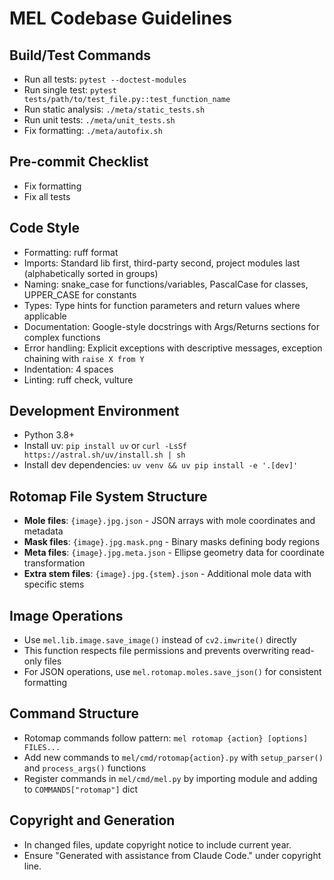 # MEL Codebase Guidelines

## Build/Test Commands
- Run all tests: `pytest --doctest-modules`
- Run single test: `pytest tests/path/to/test_file.py::test_function_name`
- Run static analysis: `./meta/static_tests.sh`
- Run unit tests: `./meta/unit_tests.sh`
- Fix formatting: `./meta/autofix.sh`

## Pre-commit Checklist
- Fix formatting
- Fix all tests

## Code Style
- Formatting: ruff format
- Imports: Standard lib first, third-party second, project modules last (alphabetically sorted in groups)
- Naming: snake_case for functions/variables, PascalCase for classes, UPPER_CASE for constants
- Types: Type hints for function parameters and return values where applicable
- Documentation: Google-style docstrings with Args/Returns sections for complex functions
- Error handling: Explicit exceptions with descriptive messages, exception chaining with `raise X from Y`
- Indentation: 4 spaces
- Linting: ruff check, vulture

## Development Environment
- Python 3.8+
- Install uv: `pip install uv` or `curl -LsSf https://astral.sh/uv/install.sh | sh`
- Install dev dependencies: `uv venv && uv pip install -e '.[dev]'`

## Rotomap File System Structure
- **Mole files**: `{image}.jpg.json` - JSON arrays with mole coordinates and metadata
- **Mask files**: `{image}.jpg.mask.png` - Binary masks defining body regions
- **Meta files**: `{image}.jpg.meta.json` - Ellipse geometry data for coordinate transformation
- **Extra stem files**: `{image}.jpg.{stem}.json` - Additional mole data with specific stems

## Image Operations
- Use `mel.lib.image.save_image()` instead of `cv2.imwrite()` directly
- This function respects file permissions and prevents overwriting read-only files
- For JSON operations, use `mel.rotomap.moles.save_json()` for consistent formatting

## Command Structure
- Rotomap commands follow pattern: `mel rotomap {action} [options] FILES...`
- Add new commands to `mel/cmd/rotomap{action}.py` with `setup_parser()` and `process_args()` functions
- Register commands in `mel/cmd/mel.py` by importing module and adding to `COMMANDS["rotomap"]` dict

## Copyright and Generation
- In changed files, update copyright notice to include current year.
- Ensure "Generated with assistance from Claude Code." under copyright line.